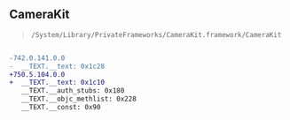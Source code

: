 ## CameraKit

> `/System/Library/PrivateFrameworks/CameraKit.framework/CameraKit`

```diff

-742.0.141.0.0
-  __TEXT.__text: 0x1c28
+750.5.104.0.0
+  __TEXT.__text: 0x1c10
   __TEXT.__auth_stubs: 0x180
   __TEXT.__objc_methlist: 0x228
   __TEXT.__const: 0x90

```
